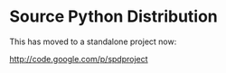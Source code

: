 

# Source Python Distribution

This has moved to a standalone project now: 

<a href="http://code.google.com/p/spdproject">http://code.google.com/p/spdproject</a> 
